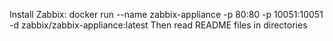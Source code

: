 Install Zabbix:
docker run --name zabbix-appliance -p 80:80 -p 10051:10051 -d zabbix/zabbix-appliance:latest
Then read README files in directories
